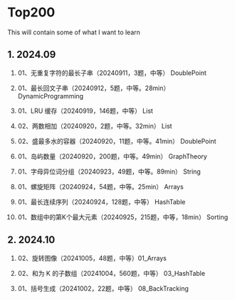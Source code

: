 # Top200
This will contain some of what I want to learn

##  1. 2024.09

  
1. 01、无重复字符的最长子串（20240911，3题，中等） DoublePoint 

2. 01、最长回文子串（20240912，5题，中等。28min） DynamicProgramming

3. 01、LRU 缓存（20240919，146题，中等） List 
   
4. 02、两数相加（20240920，2题，中等。32min） List 

5. 02、盛最多水的容器（20240920，11题，中等。41min） DoublePoint 

6. 01、岛屿数量（20240920，200题，中等。49min） GraphTheory 

7. 01、字母异位词分组（20240923，49题，中等。89min） String 

8. 01、螺旋矩阵（20240924，54题，中等。25min） Arrays 

9.  01、最长连续序列（20240924，128题，中等） HashTable 

10. 01、数组中的第K个最大元素（20240925，215题，中等，18min） Sorting

##  2. 2024.10

1. 02、旋转图像（20241005，48题，中等）01_Arrays

2. 02、和为 K 的子数组（20241004，560题，中等） 03_HashTable

3. 01、括号生成（20241002，22题，中等） 08_BackTracking






















